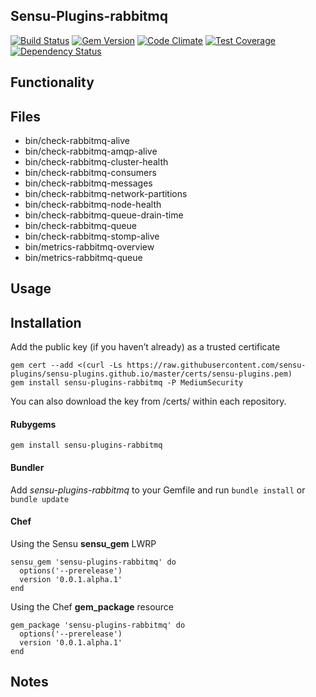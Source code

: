 ## Sensu-Plugins-rabbitmq

[![Build Status](https://travis-ci.org/sensu-plugins/sensu-plugins-rabbitmq.svg?branch=master)](https://travis-ci.org/sensu-plugins/sensu-plugins-rabbitmq)
[![Gem Version](https://badge.fury.io/rb/sensu-plugins-rabbitmq.svg)](http://badge.fury.io/rb/sensu-plugins-rabbitmq)
[![Code Climate](https://codeclimate.com/github/sensu-plugins/sensu-plugins-rabbitmq/badges/gpa.svg)](https://codeclimate.com/github/sensu-plugins/sensu-plugins-rabbitmq)
[![Test Coverage](https://codeclimate.com/github/sensu-plugins/sensu-plugins-rabbitmq/badges/coverage.svg)](https://codeclimate.com/github/sensu-plugins/sensu-plugins-rabbitmq)
[![Dependency Status](https://gemnasium.com/sensu-plugins/sensu-plugins-rabbitmq.svg)](https://gemnasium.com/sensu-plugins/sensu-plugins-rabbitmq)

## Functionality

## Files
 * bin/check-rabbitmq-alive
 * bin/check-rabbitmq-amqp-alive
 * bin/check-rabbitmq-cluster-health
 * bin/check-rabbitmq-consumers
 * bin/check-rabbitmq-messages
 * bin/check-rabbitmq-network-partitions
 * bin/check-rabbitmq-node-health
 * bin/check-rabbitmq-queue-drain-time
 * bin/check-rabbitmq-queue
 * bin/check-rabbitmq-stomp-alive
 * bin/metrics-rabbitmq-overview
 * bin/metrics-rabbitmq-queue

## Usage

## Installation

Add the public key (if you haven’t already) as a trusted certificate

```
gem cert --add <(curl -Ls https://raw.githubusercontent.com/sensu-plugins/sensu-plugins.github.io/master/certs/sensu-plugins.pem)
gem install sensu-plugins-rabbitmq -P MediumSecurity
```

You can also download the key from /certs/ within each repository.

#### Rubygems

`gem install sensu-plugins-rabbitmq`

#### Bundler

Add *sensu-plugins-rabbitmq* to your Gemfile and run `bundle install` or `bundle update`

#### Chef

Using the Sensu **sensu_gem** LWRP
```
sensu_gem 'sensu-plugins-rabbitmq' do
  options('--prerelease')
  version '0.0.1.alpha.1'
end
```

Using the Chef **gem_package** resource
```
gem_package 'sensu-plugins-rabbitmq' do
  options('--prerelease')
  version '0.0.1.alpha.1'
end
```

## Notes
